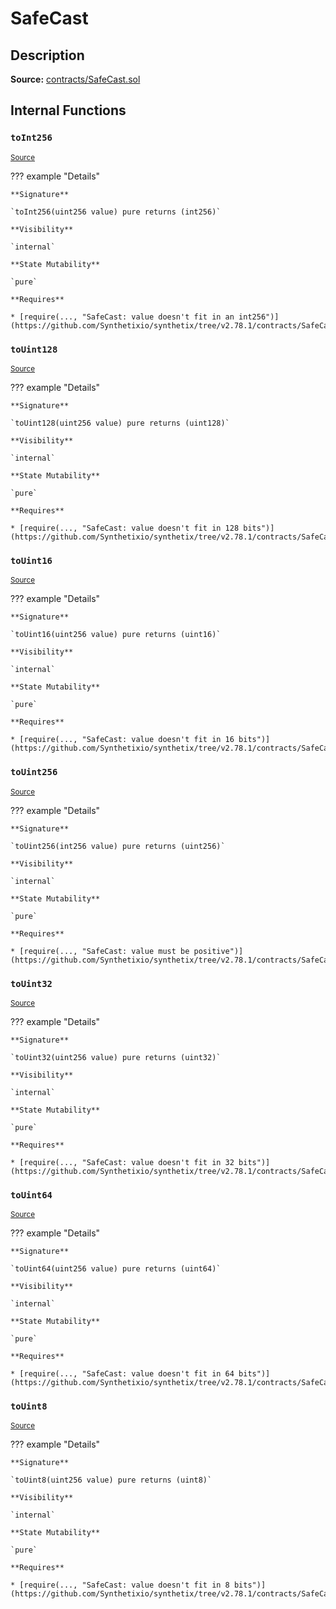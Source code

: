 # SafeCast

## Description

**Source:** [contracts/SafeCast.sol](https://github.com/Synthetixio/synthetix/tree/v2.78.1/contracts/SafeCast.sol)

## Internal Functions

### `toInt256`

<sub>[Source](https://github.com/Synthetixio/synthetix/tree/v2.78.1/contracts/SafeCast.sol#L115)</sub>

??? example "Details"

    **Signature**

    `toInt256(uint256 value) pure returns (int256)`

    **Visibility**

    `internal`

    **State Mutability**

    `pure`

    **Requires**

    * [require(..., "SafeCast: value doesn't fit in an int256")](https://github.com/Synthetixio/synthetix/tree/v2.78.1/contracts/SafeCast.sol#L116)

### `toUint128`

<sub>[Source](https://github.com/Synthetixio/synthetix/tree/v2.78.1/contracts/SafeCast.sol#L31)</sub>

??? example "Details"

    **Signature**

    `toUint128(uint256 value) pure returns (uint128)`

    **Visibility**

    `internal`

    **State Mutability**

    `pure`

    **Requires**

    * [require(..., "SafeCast: value doesn't fit in 128 bits")](https://github.com/Synthetixio/synthetix/tree/v2.78.1/contracts/SafeCast.sol#L32)

### `toUint16`

<sub>[Source](https://github.com/Synthetixio/synthetix/tree/v2.78.1/contracts/SafeCast.sol#L76)</sub>

??? example "Details"

    **Signature**

    `toUint16(uint256 value) pure returns (uint16)`

    **Visibility**

    `internal`

    **State Mutability**

    `pure`

    **Requires**

    * [require(..., "SafeCast: value doesn't fit in 16 bits")](https://github.com/Synthetixio/synthetix/tree/v2.78.1/contracts/SafeCast.sol#L77)

### `toUint256`

<sub>[Source](https://github.com/Synthetixio/synthetix/tree/v2.78.1/contracts/SafeCast.sol#L103)</sub>

??? example "Details"

    **Signature**

    `toUint256(int256 value) pure returns (uint256)`

    **Visibility**

    `internal`

    **State Mutability**

    `pure`

    **Requires**

    * [require(..., "SafeCast: value must be positive")](https://github.com/Synthetixio/synthetix/tree/v2.78.1/contracts/SafeCast.sol#L104)

### `toUint32`

<sub>[Source](https://github.com/Synthetixio/synthetix/tree/v2.78.1/contracts/SafeCast.sol#L61)</sub>

??? example "Details"

    **Signature**

    `toUint32(uint256 value) pure returns (uint32)`

    **Visibility**

    `internal`

    **State Mutability**

    `pure`

    **Requires**

    * [require(..., "SafeCast: value doesn't fit in 32 bits")](https://github.com/Synthetixio/synthetix/tree/v2.78.1/contracts/SafeCast.sol#L62)

### `toUint64`

<sub>[Source](https://github.com/Synthetixio/synthetix/tree/v2.78.1/contracts/SafeCast.sol#L46)</sub>

??? example "Details"

    **Signature**

    `toUint64(uint256 value) pure returns (uint64)`

    **Visibility**

    `internal`

    **State Mutability**

    `pure`

    **Requires**

    * [require(..., "SafeCast: value doesn't fit in 64 bits")](https://github.com/Synthetixio/synthetix/tree/v2.78.1/contracts/SafeCast.sol#L47)

### `toUint8`

<sub>[Source](https://github.com/Synthetixio/synthetix/tree/v2.78.1/contracts/SafeCast.sol#L91)</sub>

??? example "Details"

    **Signature**

    `toUint8(uint256 value) pure returns (uint8)`

    **Visibility**

    `internal`

    **State Mutability**

    `pure`

    **Requires**

    * [require(..., "SafeCast: value doesn't fit in 8 bits")](https://github.com/Synthetixio/synthetix/tree/v2.78.1/contracts/SafeCast.sol#L92)
